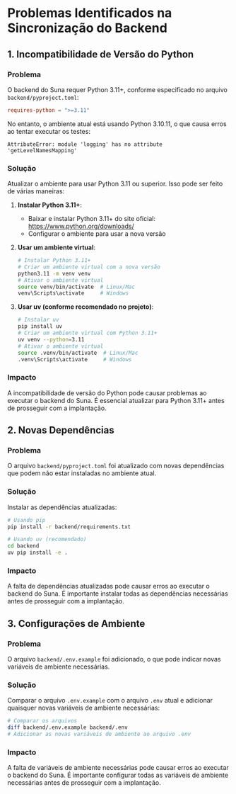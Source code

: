 # Problemas Identificados na Sincronização do Backend

## 1. Incompatibilidade de Versão do Python

### Problema
O backend do Suna requer Python 3.11+, conforme especificado no arquivo `backend/pyproject.toml`:

```toml
requires-python = ">=3.11"
```

No entanto, o ambiente atual está usando Python 3.10.11, o que causa erros ao tentar executar os testes:

```
AttributeError: module 'logging' has no attribute 'getLevelNamesMapping'
```

### Solução
Atualizar o ambiente para usar Python 3.11 ou superior. Isso pode ser feito de várias maneiras:

1. **Instalar Python 3.11+**:
   - Baixar e instalar Python 3.11+ do site oficial: https://www.python.org/downloads/
   - Configurar o ambiente para usar a nova versão

2. **Usar um ambiente virtual**:
   ```bash
   # Instalar Python 3.11+
   # Criar um ambiente virtual com a nova versão
   python3.11 -m venv venv
   # Ativar o ambiente virtual
   source venv/bin/activate  # Linux/Mac
   venv\Scripts\activate     # Windows
   ```

3. **Usar uv (conforme recomendado no projeto)**:
   ```bash
   # Instalar uv
   pip install uv
   # Criar um ambiente virtual com Python 3.11+
   uv venv --python=3.11
   # Ativar o ambiente virtual
   source .venv/bin/activate  # Linux/Mac
   .venv\Scripts\activate     # Windows
   ```

### Impacto
A incompatibilidade de versão do Python pode causar problemas ao executar o backend do Suna. É essencial atualizar para Python 3.11+ antes de prosseguir com a implantação.

## 2. Novas Dependências

### Problema
O arquivo `backend/pyproject.toml` foi atualizado com novas dependências que podem não estar instaladas no ambiente atual.

### Solução
Instalar as dependências atualizadas:

```bash
# Usando pip
pip install -r backend/requirements.txt

# Usando uv (recomendado)
cd backend
uv pip install -e .
```

### Impacto
A falta de dependências atualizadas pode causar erros ao executar o backend do Suna. É importante instalar todas as dependências necessárias antes de prosseguir com a implantação.

## 3. Configurações de Ambiente

### Problema
O arquivo `backend/.env.example` foi adicionado, o que pode indicar novas variáveis de ambiente necessárias.

### Solução
Comparar o arquivo `.env.example` com o arquivo `.env` atual e adicionar quaisquer novas variáveis de ambiente necessárias:

```bash
# Comparar os arquivos
diff backend/.env.example backend/.env
# Adicionar as novas variáveis de ambiente ao arquivo .env
```

### Impacto
A falta de variáveis de ambiente necessárias pode causar erros ao executar o backend do Suna. É importante configurar todas as variáveis de ambiente necessárias antes de prosseguir com a implantação.